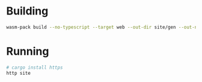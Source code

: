 # Building
```bash
wasm-pack build --no-typescript --target web --out-dir site/gen --out-name site --dev -- --features=console_error_panic_hook
```

# Running
```bash
# cargo install https
http site
```
